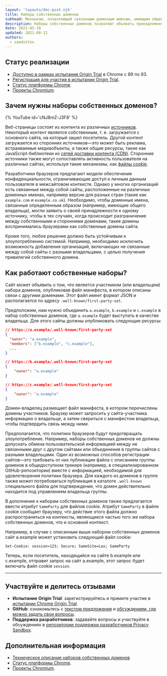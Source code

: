 ```yaml
---
layout: 'layouts/doc-post.njk'
title: Наборы собственных доменов
subhead: Механизм, позволяющий связанным доменным именам, имеющим общего владельца, объявлять принадлежность к одному и тому же источнику.
description: Наборы собственных доменов позволяют объявить принадлежность связанных доменных имен, имеющих общего владельца, к одному и тому же источнику.
date: 2021-05-18
updated: 2021-08-12
authors:
  - samdutton
---
```


<!--lint disable no-smart-quotes-->

## Статус реализации

- [Доступно в рамках испытания Origin Trial](/docs/web-platform/origin-trials/) в Chrome с 89 по 93.
- [Регистрация для участия в испытании Origin Trial](/origintrials/#/view_trial/988540118207823873).
- [Статус платформы Chrome](https://chromestatus.com/feature/5640066519007232).
- [Проекты Chromium](https://www.chromium.org/updates/first-party-sets).

## Зачем нужны наборы собственных доменов?

{% YouTube id='cNJ8mZ-J3F8' %}

Веб-страницы состоят из контента из различных [источников](/docs/privacy-sandbox/glossary#origin). Некоторый контент является собственным, т. е. загружается с основного сайта, на который зашел посетитель. Другой контент загружается из сторонних источников—это может быть реклама, встраиваемые медиаобъекты, а также общие ресурсы, такие как JavaScript-библиотеки из [сетей доставки контента (CDN)](https://www.cloudflare.com/en-gb/learning/cdn/what-is-a-cdn/). Сторонние источники также могут сопоставлять активность пользователя на различных сайтах, используя такие механизмы, как [файлы cookie](/docs/privacy-sandbox/glossary#origin).

Разработчики браузеров предлагают модели обеспечения конфиденциальности, ограничивающие доступ к личным данным пользователя в межсайтовом контексте. Однако у многих организаций есть связанные между собой сайты, расположенные на различных доменных именах, например версии для разных стран (такие как `example.com` и `example.co.uk`). Необходимо, чтобы доменные имена, связанные определенным образом (например, имеющие общего владельца), могли заявить о своей принадлежности к одному источнику, чтобы в тех случаях, когда происходит разграничение между собственными и сторонними доменами, такие домены воспринимались браузерами как собственные домены сайта.

Кроме того, любое решение должно быть устойчивым к злоупотреблению системой. Например, необходимо исключить возможность добавления организаций, включающих не связанные между собой сайты с разными владельцами, с целью получения привилегий собственного домена.

## Как работают собственные наборы?

Сайт может объявить о том, что является участником (или владельцем) набора доменов, опубликовав файл манифеста, в котором описаны связи с другими доменами. Этот файл имеет формат JSON и располагается по адресу `.well-known/first-party-set`.

Предположим, нам нужно объединить `a.example`, `b.example` и `c.example` в набор собственных доменов, где `a.example` будет выступать в качестве владельца. Для этого сайты должны опубликовать следующие ресурсы:

```json
// https://a.example/.well-known/first-party-set
{
  "owner": "a.example",
  "members": ["b.example", "c.example"],
  ...
}

// https://b.example/.well-known/first-party-set
{
	"owner": "a.example"
}

// https://c.example/.well-known/first-party-set
{
	"owner": "a.example"
}
```

Домен-владелец размещает файл манифеста, в котором перечислены домены участников. Браузер может запросить у сайта-участника информацию о владельце, а затем свериться с манифестом владельца, чтобы подтвердить связь между ними.

Предполагается, что политики браузеров будут предотвращать злоупотребление. Например, наборы собственных доменов не должны допускать обмена пользовательской информацией между не связанными друг с другом сайтами или объединения в группы сайтов с разными владельцами. Один из возможных способов регистрации сайтов—это требовать от них публикации файла с описанием группы доменов в общедоступном трекере (например, в специализированном GitHub-репозитории) вместе с информацией, необходимой для удовлетворения политики браузера. Для каждого из доменов в группе также может потребоваться публикация в каталоге `.well-known` специального файла для подтверждения, что домен действительно находится под управлением владельца группы.

В дополнение к наборам собственных доменов также предлагается ввести атрибут `SameParty` для файлов cookie. Атрибут `SameParty` в файле cookie сообщает браузеру, что действие этого файла должно распространяться на контексты, являющиеся частью того же набора собственных доменов, что и основной контекст.

Например, в случае с описанным выше набором собственных доменов сайт a.example может установить следующий файл cookie:

`Set-Cookie: session=123; Secure; SameSite=Lax; SameParty`

Теперь, если посетитель, находящийся на сайте b.example или c.example, отправит запрос на сайт a.example, этот запрос будет включать файл cookie `session`.

---

## Участвуйте и делитесь отзывами

- **Испытание Origin Trial**: зарегистрируйтесь и примите участие в [испытании Chrome Origin Trial](/origintrials/#/view_trial/988540118207823873).
- **GitHub**: ознакомьтесь с [текстом предложения](https://github.com/privacycg/first-party-sets) и [обсуждением, где можно задать свои вопросы](https://github.com/privacycg/first-party-sets/issues).
- **Поддержка разработчиков**: задавайте вопросы и участвуйте в обсуждениях в [репозитории поддержки разработчиков Privacy Sandbox](https://github.com/GoogleChromeLabs/privacy-sandbox-dev-support).

## Дополнительная информация

- [Техническое описание наборов собственных доменов](https://github.com/privacycg/first-party-sets)
- [Статус платформы Chrome](https://chromestatus.com/feature/5640066519007232).
- [Проекты Chromium](https://www.chromium.org/updates/first-party-sets).

